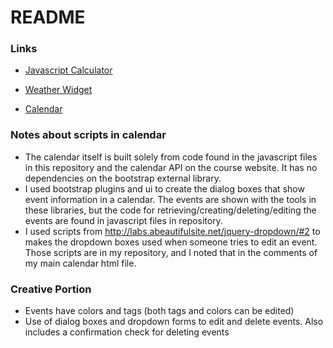 # README #

### Links  ###

* [Javascript Calculator](http://ec2-174-129-86-112.compute-1.amazonaws.com/~J_Kim/Module5/Calculator_Javascript.html)

* [Weather Widget](http://ec2-174-129-86-112.compute-1.amazonaws.com/~J_Kim/Module5/weather.html)

* [Calendar](http://ec2-174-129-86-112.compute-1.amazonaws.com/~J_Kim/Module5/Calendar/CalendarHome.html)

### Notes about scripts in calendar ###
* The calendar itself is built solely from code found in the javascript files in this repository and the calendar API on the course website. It has no dependencies on the bootstrap external library.
* I used bootstrap plugins and ui to create the dialog boxes that show event information in a calendar. The events are shown with the tools in these libraries, but the code for retrieving/creating/deleting/editing the events are found in javascript files in repository.
* I used scripts from http://labs.abeautifulsite.net/jquery-dropdown/#2 to makes the dropdown boxes used when someone tries to edit an event. Those scripts are in my repository, and I noted that in the comments of my main calendar html file.


### Creative Portion ###

* Events have colors and tags (both tags and colors can be edited)
* Use of dialog boxes and dropdown forms to edit and delete events. Also includes a confirmation check for deleting events